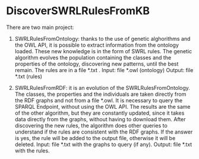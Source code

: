 # DiscoverSWRLRulesFromKB
There are two main project:
1) SWRLRulesFromOntology: thanks to the use of genetic alghorithms and the OWL API, it is possible to extract information from the ontology loaded.
These new knowledge is in the form of SWRL rules. 
The genetic algorithm evolves the population containing the classes and the properties of the ontology, discovering new patterns, until the best remain.
The rules are in a file *.txt .
Input: file *.owl (ontology)
Output: file *.txt (rules)
   
2) SWRLRulesFromRDF: it is an evolution of the SWRLRulesFromOntology. 
   The classes, the properties and the individuals are taken directly from the RDF graphs and not from a file *.owl.
   It is necessary to query the SPARQL Endpoint, without using the OWL API. 
   The results are the same of the other algorithm, but they are constantly updated, since it takes data directly from the graphs, without having to download them.
   After discovering the new rules, the algorithm does other queries to understand if the rules are consistent with the RDF graphs.
   If the answer is yes, the rule will be added to the output file, otherwise it will be deleted.
   Input: file *.txt with the graphs to query (if any).
   Output: file *.txt with the rules.
